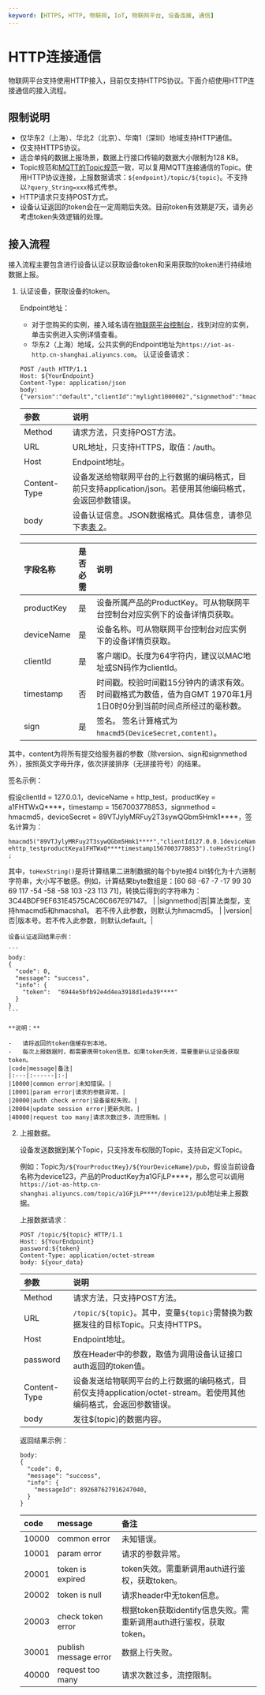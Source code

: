 ```yaml
---
keyword: [HTTPS, HTTP, 物联网, IoT, 物联网平台, 设备连接, 通信]
---
```


# HTTP连接通信

物联网平台支持使用HTTP接入，目前仅支持HTTPS协议。下面介绍使用HTTP连接通信的接入流程。

## 限制说明

-   仅华东2（上海）、华北2（北京）、华南1（深圳）地域支持HTTP通信。
-   仅支持HTTPS协议。
-   适合单纯的数据上报场景，数据上行接口传输的数据大小限制为128 KB。
-   Topic规范和[MQTT的Topic规范](/cn.zh-CN/设备接入/使用开放协议自主接入/MQTT协议接入/MQTT协议规范.md)一致，可以复用MQTT连接通信的Topic。使用HTTP协议连接，上报数据请求：`${endpoint}/topic/${topic}`。不支持以`?query_String=xxx`格式传参。
-   HTTP请求只支持POST方式。
-   设备认证返回的token会在一定周期后失效。目前token有效期是7天，请务必考虑token失效逻辑的处理。

## 接入流程

接入流程主要包含进行设备认证以获取设备token和采用获取的token进行持续地数据上报。

1.  认证设备，获取设备的token。

    Endpoint地址：

    -   对于您购买的实例，接入域名请在[物联网平台控制台](https://iot.console.aliyun.com)，找到对应的实例，单击实例进入实例详情查看。
    -   华东2（上海）地域，公共实例的Endpoint地址为`https://iot-as-http.cn-shanghai.aliyuncs.com`。
    认证设备请求：

    ```
    POST /auth HTTP/1.1
    Host: ${YourEndpoint}
    Content-Type: application/json
    body: {"version":"default","clientId":"mylight1000002","signmethod":"hmacsha1","sign":"4870141D4067227128CBB4377906C3731CAC221C","productKey":"ZG1EvTE****","deviceName":"NlwaSPXsCpTQuh8FxBGH","timestamp":"1501668289957"}
    ```

    |参数|说明|
    |:-|:-|
    |Method|请求方法，只支持POST方法。|
    |URL|URL地址，只支持HTTPS，取值：/auth。|
    |Host|Endpoint地址。|
    |Content-Type|设备发送给物联网平台的上行数据的编码格式，目前只支持application/json。若使用其他编码格式，会返回参数错误。|
    |body|设备认证信息。JSON数据格式。具体信息，请参见下表[表 2](#table_p10_cdu_knj)。|

    |字段名称|是否必需|说明|
    |:---|:---|:-|
    |productKey|是|设备所属产品的ProductKey。可从物联网平台控制台对应实例下的设备详情页获取。|
    |deviceName|是|设备名称。可从物联网平台控制台对应实例下的设备详情页获取。|
    |clientId|是|客户端ID。长度为64字符内，建议以MAC地址或SN码作为clientId。|
    |timestamp|否|时间戳。校验时间戳15分钟内的请求有效。时间戳格式为数值，值为自GMT 1970年1月1日0时0分到当前时间点所经过的毫秒数。|
    |sign|是|签名。 签名计算格式为`hmacmd5(DeviceSecret,content)`。

其中，content为将所有提交给服务器的参数（除version、sign和signmethod外），按照英文字母升序，依次拼接排序（无拼接符号）的结果。

签名示例：

假设clientId = 127.0.0.1，deviceName = http\_test，productKey = a1FHTWxQ\*\*\*\*，timestamp = 1567003778853，signmethod = hmacmd5，deviceSecret = 89VTJylyMRFuy2T3sywQGbm5Hmk1\*\*\*\*，签名计算为：

`hmacmd5("89VTJylyMRFuy2T3sywQGbm5Hmk1****","clientId127.0.0.1deviceNamehttp_testproductKeya1FHTWxQ****timestamp1567003778853").toHexString();`

其中，`toHexString()`是将计算结果二进制数据的每个byte按4 bit转化为十六进制字符串，大小写不敏感。例如，计算结果byte数组是：\[60 68 -67 -7 -17 99 30 69 117 -54 -58 -58 103 -23 113 71\]，转换后得到的字符串为：3C44BDF9EF631E4575CAC6C667E97147。 |
    |signmethod|否|算法类型，支持hmacmd5和hmacsha1。 若不传入此参数，则默认为hmacmd5。 |
    |version|否|版本号。若不传入此参数，则默认default。|

    设备认证返回结果示例：

    ```
    body:
    {
      "code": 0,
      "message": "success",
      "info": {
        "token":  "6944e5bfb92e4d4ea3918d1eda39****"
      }
    }
    ```

    **说明：**

    -   请将返回的token值缓存到本地。
    -   每次上报数据时，都需要携带token信息。如果token失效，需要重新认证设备获取token。
    |code|message|备注|
    |:---|:------|:-|
    |10000|common error|未知错误。|
    |10001|param error|请求的参数异常。|
    |20000|auth check error|设备鉴权失败。|
    |20004|update session error|更新失败。|
    |40000|request too many|请求次数过多，流控限制。|

2.  上报数据。

    设备发送数据到某个Topic，只支持发布权限的Topic，支持自定义Topic。

    例如：Topic为`/${YourProductKey}/${YourDeviceName}/pub`，假设当前设备名称为device123，产品的ProductKey为a1GFjLP\*\*\*\*，那么您可以调用 `https://iot-as-http.cn-shanghai.aliyuncs.com/topic/a1GFjLP****/device123/pub`地址来上报数据。

    上报数据请求：

    ```
    POST /topic/${topic} HTTP/1.1
    Host: ${YourEndpoint}
    password:${token}
    Content-Type: application/octet-stream
    body: ${your_data}
    ```

    |参数|说明|
    |:-|:-|
    |Method|请求方法，只支持POST方法。|
    |URL|`/topic/${topic}`。其中，变量`${topic}`需替换为数据发往的目标Topic。只支持HTTPS。|
    |Host|Endpoint地址。|
    |password|放在Header中的参数，取值为调用设备认证接口auth返回的token值。|
    |Content-Type|设备发送给物联网平台的上行数据的编码格式，目前仅支持application/octet-stream。若使用其他编码格式，会返回参数错误。|
    |body|发往$\{topic\}的数据内容。|

    返回结果示例：

    ```
    body:
    {
      "code": 0,
      "message": "success",
      "info": {
        "messageId": 892687627916247040,
      }
    }
    ```

    |code|message|备注|
    |:---|:------|:-|
    |10000|common error|未知错误。|
    |10001|param error|请求的参数异常。|
    |20001|token is expired|token失效。需重新调用auth进行鉴权，获取token。|
    |20002|token is null|请求header中无token信息。|
    |20003|check token error|根据token获取identify信息失败。需重新调用auth进行鉴权，获取token。|
    |30001|publish message error|数据上行失败。|
    |40000|request too many|请求次数过多，流控限制。|


